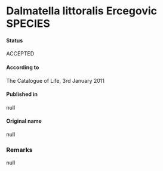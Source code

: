 # Dalmatella littoralis Ercegovic SPECIES

#### Status
ACCEPTED

#### According to
The Catalogue of Life, 3rd January 2011

#### Published in
null

#### Original name
null

### Remarks
null